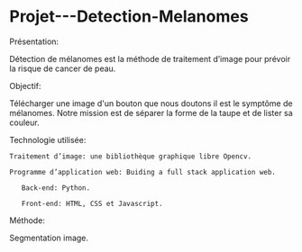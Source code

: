 # Projet---Detection-Melanomes

Présentation:

Détection de mélanomes est la méthode de traitement d’image pour prévoir la risque de cancer de peau. 


Objectif:

Télécharger une image d'un bouton que nous doutons il est le symptôme de mélanomes. Notre mission est de séparer la forme de la taupe et de lister sa couleur. 
 
 
Technologie utilisée:

    Traitement d’image: une bibliothèque graphique libre Opencv.
    
    Programme d’application web: Buiding a full stack application web.
    
       Back-end: Python.
       
       Front-end: HTML, CSS et Javascript.


Méthode:

Segmentation image.
